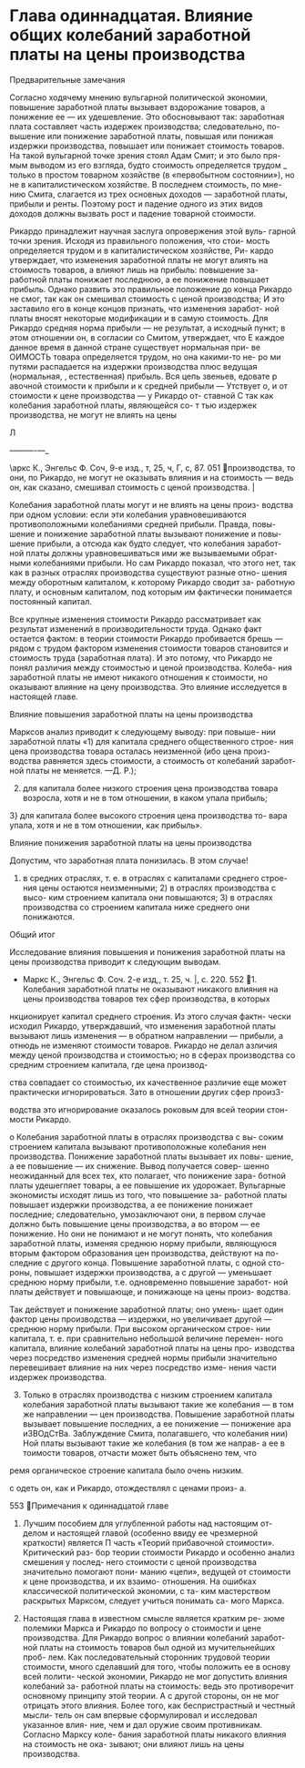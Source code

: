 # Глава одиннадцатая. Влияние общих колебаний заработной платы на цены производства

Предварительные замечания

Согласно ходячему мнению вульгарной политической экономии,
повышение заработной платы вызывает вздорожание товаров, а
понижение ее — их удешевление. Это обосновывают так: заработная
плата составляет часть издержек производства; следовательно, по-
вышение или понижение заработной платы, повышая или понижая
издержки производства, повышает или понижает стоимость товаров.
На такой вульгарной точке зрения стоял Адам Смит; и это было пря-
мым выводом из его взгляда, будто стоимость определяется трудом
\_ только в простом товарном хозяйстве (в «первобытном состоянии»),
но не в капиталистическом хозяйстве. В последнем стоимость, по мне-
нию Смита, слагается из трех основных доходов — заработной платы,
прибыли и ренты. Поэтому рост и падение одного из этих видов
доходов должны вызвать рост и падение товарной стоимости.

Рикардо принадлежит научная заслуга опровержения этой вуль-
гарной точки зрения. Исходя из правильного положения, что стои-
мость определяется трудом и в капиталистическом хозяйстве, Ри-
кардо утверждает, что изменения заработной платы не могут влиять
на стоимость товаров, а влияют лишь на прибыль: повышение за-
работной платы понижает последнюю, а ее понижение повышает
прибыль. Однако развить это правильное положение до конца
Рикардо не смог, так как он смешивал стоимость с ценой производства;
И это заставило его в конце концов признать, что изменения заработ-
ной платы вносят некоторые модификации и в самую стоимость.
Для Рикардо средняя норма прибыли — не результат, а исходный
пункт; в этом отношении он, в согласии со Смитом, утверждает, что
Е каждое данное время в данной стране существует нормальная при-
ве ОИМОСТЬ товара определяется трудом, но она какими-то не-
ро ми путями распадается на издержки производства плюс
ведущая (нормальная, ‚ естественная) прибыль. Вся цепь звеньев,
едовате р авочной стоимости к прибыли и к средней прибыли —
Утствует о, и от стоимости к цене производства — у Рикардо от-
ставной С так как колебания заработной платы, являющейся со-
т тью издержек производства, не могут не влиять на цены

Л

——_—-_—\_

\аркс К., Энгельс Ф. Соч, 9-е изд., т, 25, ч, Г, с, 87.
051
производства, то они, по Рикардо, не могут не оказывать влияния и
на стоимость — ведь он, как сказано, смешивал стоимость с ценой
производства. |

Колебания заработной платы могут и не влиять на цены произ-
водства при одном условии: если эти колебания уравновешиваются
противоположными колебаниями средней прибыли. Правда, повы-
шение и понижение заработной платы вызывают понижение и повы-
шение прибыли, а отсюда как будто следует, что колебания заработ-
ной платы должны уравновешиваться ими же вызываемыми обрат-
ными колебаниями прибыли. Но сам Рикардо показал, что этого нет,
так как в разных отраслях производства существуют разные отно-
шения между оборотным капиталом, к которому Рикардо сводит за-
работную плату, и основным капиталом, под которым им фактически
понимается постоянный капитал.

Все крупные изменения стоимости Рикардо рассматривает как
результат изменений в производительности труда. Однако факт
остается фактом: в теории стоимости Рикардо пробивается брешь —
рядом с трудом фактором изменения стоимости товаров становится
и стоимость труда (заработная плата). И это потому, что Рикардо
не понял различия между стоимостью и ценой производства. Колеба-
ния заработной платы не имеют никакого отношения к стоимости,
но оказывают влияние на цену производства. Это влияние исследуется
в настоящей главе.

Влияние повышения заработной платы
на цены производства

Марксов анализ приводит к следующему выводу: при повыше-
нии заработной платы «1) для капитала среднего общественного строе-
ния цена производства товара осталась неизменной (ибо цена произ-
водства равняется здесь стоимости, а стоимость от колебаний заработ-
ной платы не меняется. —Д. Р.);

2. для капитала более низкого строения цена производства товара
   возросла, хотя и не в том отношении, в каком упала прибыль;

3} для капитала более высокого строения цена производства то-
вара упала, хотя и не в том отношении, как прибыль».

Влияние понижения заработной платы
на цены производства

Допустим, что заработная плата понизилась. В этом случае!

1. в средних отраслях, т. е. в отраслях с капиталами среднего строе-
   ния цены остаются неизменными; 2) в отраслях производства с высо-
   ким строением капитала они повышаются; 3) в отраслях производства
   со строением капитала ниже среднего они понижаются.

Общий итог

Исследование влияния повышения и понижения заработной
платы на цены производства приводит к следующим выводам.

- Маркс К., Энгельс Ф. Соч. 2-е изд,, т. 25, ч. |, с. 220.
  552
  1. Колебания заработной платы не оказывают никакого влияния
  на цены производства товаров тех сфер производства, в которых

нкционирует капитал среднего строения. Из этого случая фактн-
чески исходил Рикардо, утверждавший, что изменения заработной
платы вызывают лишь изменения — в обратном направлении —
прибыли, а отнюдь не изменяют стоимости товаров. Рикардо не делал
азличия между ценой производства и стоимостью; но в сферах
производства со средним строением капитала, где цена производ-

ства совпадает со стоимостью, их качественное различие еще может
практически игнорироваться. Зато в отношении других сфер произЗ-

водства это игнорирование оказалось роковым для всей теории стон-
мости Рикардо.

о Колебания заработной платы в отраслях производства с вы-
соким строением капитала вызывают противоположные колебания
нен производства. Понижение заработной платы вызывает их повы-
шение, а ее повышение — их снижение. Вывод получается совер-
шенно неожиданный для всех тех, кто полагает, что понижение зара-
ботной платы удешегпяет товары, а ее повышение их удорожает.
Вульгарные экономисты исходят лишь из того, что повышение за-
работной платы повышает издержки производства, а ее понижение
понижает последние; следовательно, умозаключают они, в первом
случае должно быть повышение цены производства, а во втором —
ее понижение. Но они не понимают и не могут понять, что колебания
заработной платы, изменяя среднюю норму прибыли, являющуюся
вторым фактором образования цен производства, действуют на по-
следние с другого конца. Повышение заработной платы, с одной сто-
роны, повышает издержки производства, а с другой — уменьшает
среднюю норму прибыли, т.е. одновременно повышение заработ-
ной платы действует и повышающе, и понижающе на цены произ-
водства.

Так действует и понижение заработной платы; оно умень-
щает один фактор цены производства — издержки, но увеличивает
другой — среднюю норму прибыли. При высоком органическом строе-
нии капитала, т. е. при сравнительно небольшой величине перемен-
ного капитала, влияние колебаний заработной платы на цены про-
изводства через посредство изменения средней нормы прибыли
значительно перевешивает влияние на них через посредство изме-
нения части издержек производства.

3. Только в отраслях производства с низким строением капитала
   колебания заработной платы вызывают такие же колебания — в том
   же направлении — цен производства. Повышение заработной платы
   вызывает повышение последних, а ее понижение — понижение
   ара иЗВОдСтВа. Заблуждение Смита, полагавшего, что колебания
   нии) Ной платы вызывают такие же колебания (в том же направ-
   а ее в тоимости товаров, отчасти может быть объяснено тем, что

ремя органическое строение капитала было очень низким.

с
одеть он, как и Рикардо, отождествлял с ценами произ-
а.

553
Примечания к одиннадцатой главе

1. Лучшим пособием для углубленной работы над настоящим от-
   делом и настоящей главой (особенно ввиду ее чрезмерной краткости)
   является П часть «Теорий прибавочной стоимости». Критический раз-
   бор теории стоимости Рикардо и особенно анализ смешения у послед-
   него стоимости с ценой производства значительно помогают пони-
   манию «цепи», ведущей от стоимости к цене производства, и их взаимо-
   отношения. На ошибках классической политической экономии, с та-
   ким мастерством раскрытых Марксом, следует учиться понимать са-
   мого Маркса.

2. Настоящая глава в известном смысле является кратким ре-
   зюме полемики Маркса и Рикардо по вопросу о стоимости и цене
   производства. Для Рикардо вопрос о влиянии колебаний заработ-
   ной платы на стоимость товаров был одной из мучительнейших проб-
   лем. Как последовательный сторонник трудовой теории стоимости,
   много сделавший для того, чтобы положить ее в основу всей полити-
   ческой экономии, Рикардо не мог допустить влияния колебаний за-
   работной платы на стоимость: ведь это противоречит основному
   принципу этой теории. А с другой стороны, он не мог отрицать
   этого влияния. Более того, как беспристрастный и честный мысли-
   тель он сам впервые сформулировал и исследовал указанное влия-
   ние, чем и дал оружие своим противникам. Согласно Марксу коле-
   бания заработной платы никакого влияния на стоимость не ока-
   зывают; они влияют лишь на цены производства.

